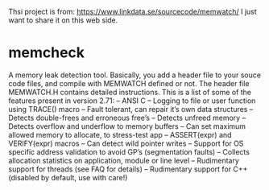 Thsi project is from: https://www.linkdata.se/sourcecode/memwatch/
I just want to share it on this web side.
# memcheck
A memory leak detection tool. Basically, you add a header file to your souce code files, and compile with MEMWATCH defined or not. The header file MEMWATCH.H contains detailed instructions. This is a list of some of the features present in version 2.71:
– ANSI C
– Logging to file or user function using TRACE() macro
– Fault tolerant, can repair it’s own data structures
– Detects double-frees and erroneous free’s
– Detects unfreed memory
– Detects overflow and underflow to memory buffers
– Can set maximum allowed memory to allocate, to stress-test app
– ASSERT(expr) and VERIFY(expr) macros
– Can detect wild pointer writes
– Support for OS specific address validation to avoid GP’s (segmentation faults)
– Collects allocation statistics on application, module or line level
– Rudimentary support for threads (see FAQ for details)
– Rudimentary support for C++ (disabled by default, use with care!)
